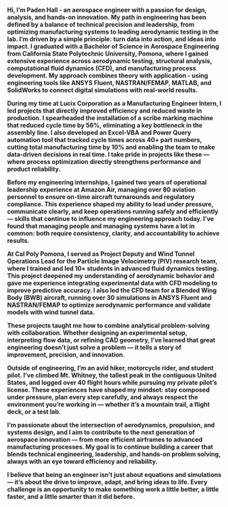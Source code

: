 **Hi, I’m Paden Hall - an aerospace engineer with a passion for design, analysis, and hands-on innovation. My path in engineering has been defined by a balance of technical precision and leadership, from optimizing manufacturing systems to leading aerodynamic testing in the lab. I’m driven by a simple principle: turn data into action, and ideas into impact.
I graduated with a Bachelor of Science in Aerospace Engineering from California State Polytechnic University, Pomona, where I gained extensive experience across aerodynamic testing, structural analysis, computational fluid dynamics (CFD), and manufacturing process development. My approach combines theory with application - using engineering tools like ANSYS Fluent, NASTRAN/FEMAP, MATLAB, and SolidWorks to connect digital simulations with real-world results.**

**During my time at Lucix Corporation as a Manufacturing Engineer Intern, I led projects that directly improved efficiency and reduced waste in production. I spearheaded the installation of a scribe marking machine that reduced cycle time by 56%, eliminating a key bottleneck in the assembly line. I also developed an Excel-VBA and Power Query automation tool that tracked cycle times across 40+ part numbers, cutting total manufacturing time by 10% and enabling the team to make data-driven decisions in real time. I take pride in projects like these — where process optimization directly strengthens performance and product reliability.**

**Before my engineering internships, I gained two years of operational leadership experience at Amazon Air, managing over 80 aviation personnel to ensure on-time aircraft turnarounds and regulatory compliance. This experience shaped my ability to lead under pressure, communicate clearly, and keep operations running safely and efficiently — skills that continue to influence my engineering approach today. I’ve found that managing people and managing systems have a lot in common: both require consistency, clarity, and accountability to achieve results.**

**At Cal Poly Pomona, I served as Project Deputy and Wind Tunnel Operations Lead for the Particle Image Velocimetry (PIV) research team, where I trained and led 10+ students in advanced fluid dynamics testing. This project deepened my understanding of aerodynamic behavior and gave me experience integrating experimental data with CFD modeling to improve predictive accuracy. I also led the CFD team for a Blended Wing Body (BWB) aircraft, running over 30 simulations in ANSYS Fluent and NASTRAN/FEMAP to optimize aerodynamic performance and validate models with wind tunnel data.**

**These projects taught me how to combine analytical problem-solving with collaboration. Whether designing an experimental setup, interpreting flow data, or refining CAD geometry, I’ve learned that great engineering doesn’t just solve a problem — it tells a story of improvement, precision, and innovation.**

**Outside of engineering, I’m an avid hiker, motorcycle rider, and student pilot. I’ve climbed Mt. Whitney, the tallest peak in the contiguous United States, and logged over 40 flight hours while pursuing my private pilot’s license. These experiences have shaped my mindset: stay composed under pressure, plan every step carefully, and always respect the environment you’re working in — whether it’s a mountain trail, a flight deck, or a test lab.**

**I’m passionate about the intersection of aerodynamics, propulsion, and systems design, and I aim to contribute to the next generation of aerospace innovation — from more efficient airframes to advanced manufacturing processes. My goal is to continue building a career that blends technical engineering, leadership, and hands-on problem solving, always with an eye toward efficiency and reliability.**

**I believe that being an engineer isn’t just about equations and simulations — it’s about the drive to improve, adapt, and bring ideas to life. Every challenge is an opportunity to make something work a little better, a little faster, and a little smarter than it did before.**


